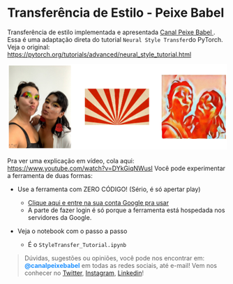 # Transferência de Estilo - Peixe Babel

Transferência de estilo implementada e apresentada <a href=""> Canal Peixe Babel <a>. <br>
Essa é uma adaptação direta do tutorial `Neural Style Transfer`do PyTorch. Veja o original: https://pytorch.org/tutorials/advanced/neural_style_tutorial.html 

![](https://github.com/peixebabel/style_transfer/blob/master/exemplo.png)

Pra ver uma explicação em vídeo, cola aqui: https://www.youtube.com/watch?v=DYkGiqNWusI
Você pode experimentar a ferramenta de duas formas: 

* Use a ferramenta com ZERO CÓDIGO! (Sério, é só apertar play)
  * [Clique aqui e entre na sua conta Google pra usar](https://colab.research.google.com/drive/1pcmExh5AZUo6LXblsDg2qfLyhlhGjI7U?usp=sharing)
  * A parte de fazer login é só porque a ferramenta está hospedada nos servidores da Google.
  
* Veja o notebook com o passo a passo
  * É o `StyleTransfer_Tutorial.ipynb`

> Dúvidas, sugestões ou opiniões, você pode nos encontrar em: <font color='dodgerblue'>**@canalpeixebabel**</font> em todas as redes sociais, até e-mail! Vem nos conhecer no <a href="https://twitter.com/canalpeixebabel">Twitter</a>, <a href="https://www.instagram.com/canalpeixebabel/">Instagram</a>, <a href="https://www.linkedin.com/company/canal-peixe-babel">Linkedin</a>!
